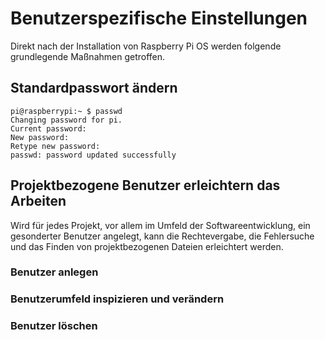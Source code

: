# Benutzerspezifische Einstellungen

Direkt nach der Installation von Raspberry Pi OS werden folgende grundlegende Maßnahmen getroffen.

## Standardpasswort ändern
```
pi@raspberrypi:~ $ passwd
Changing password for pi.
Current password: 
New password: 
Retype new password: 
passwd: password updated successfully
```

## Projektbezogene Benutzer erleichtern das Arbeiten

Wird für jedes Projekt, vor allem im Umfeld der Softwareentwicklung,
ein gesonderter Benutzer angelegt,
kann die Rechtevergabe,
die Fehlersuche und das Finden von projektbezogenen Dateien erleichtert werden.

### Benutzer anlegen

### Benutzerumfeld inspizieren und verändern

### Benutzer löschen
